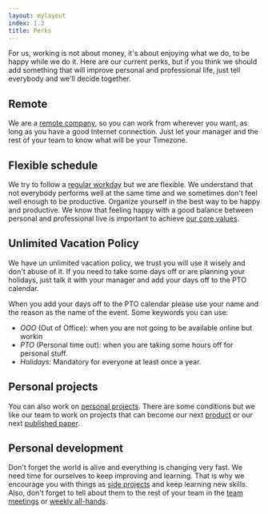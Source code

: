 ```yaml
---
layout: mylayout
index: 1.3
title: Perks
---
```


For us, working is not about money, it's about enjoying what we do, to be happy while we do it. Here are our current perks, but if you think we should add something that will improve personal and professional life, just tell everybody and we'll decide together.

## Remote

We are a [remote company](/1-1-remote-team), so you can work from wherever you want, as long as you have a good Internet connection. Just let your manager and the rest of your team to know what will be your Timezone.

## Flexible schedule

We try to follow a [regular workday](/1-1-remote-team#an-usual-workday) but we are flexible. We understand that not everybody performs well at the same time and we sometimes don't feel well enough to be productive. Organize yourself in the best way to be happy and productive. We know that feeling happy with a good balance between personal and professional live is important to achieve [our core values](1-0-organiziation#our-core-values).

## Unlimited Vacation Policy

We have un unlimited vacation policy, we trust you will use it wisely and don't abuse of it. If you need to take some days off or are planning your holidays, just talk it with your manager and add your days off to the PTO calendar. 

When you add your days off to the PTO calendar please use your name and the reason as the name of the event. Some keywords you can use:
* _OOO_ (Out of Office): when you are not going to be available online but workin
* _PTO_ (Personal time out): when you are taking some hours off for personal stuff.
* _Holidays_: Mandatory for everyone at least once a year.

## Personal projects

You can also work on [personal projects](/2-3-career-path#personal-projects). There are some conditions but we like our team to work on projects that can become our next [product](4-0-projects-products#main-phases-of-a-project) or our next [published paper](/3-0-research).

## Personal development

Don't forget the world is alive and everything is changing very fast. We need time for ourselves to keep improving and learning. That is why we encourage you with things as [side projects](/2-3-career-path#side-projects) and keep learning new skills. Also, don't forget to tell about them to the rest of your team in the [team meetings](1-2-communication#team-meetings) or [weekly all-hands](/1-2-communication#weekly-all-hands).
